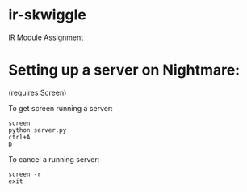 ir-skwiggle
===========

IR Module Assignment

Setting up a server on Nightmare:
=================================
(requires Screen)

To get screen running a server:
```
screen
python server.py
ctrl+A
D
```
To cancel a running server:
```
screen -r
exit
```
